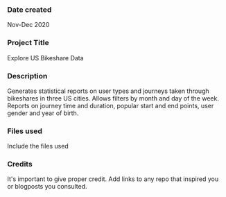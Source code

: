 ### Date created
Nov-Dec 2020

### Project Title
Explore US Bikeshare Data

### Description
Generates statistical reports on user types and journeys taken through bikeshares in three US cities. Allows filters by month and day of the week. Reports on journey time and duration, popular start and end points, user gender and year of birth.

### Files used
Include the files used

### Credits
It's important to give proper credit. Add links to any repo that inspired you or blogposts you consulted.
